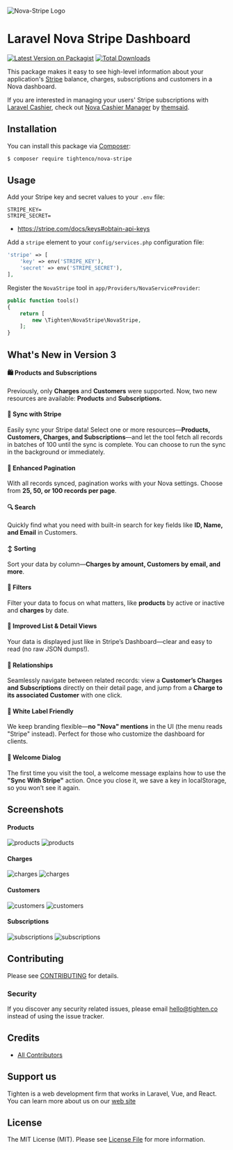 
![Nova-Stripe Logo](https://raw.githubusercontent.com/tightenco/nova-stripe/master/nova-stripe-banner.png)

# Laravel Nova Stripe Dashboard

[![Latest Version on Packagist](https://img.shields.io/packagist/v/tightenco/nova-stripe.svg?style=flat-square)](https://packagist.org/packages/tightenco/nova-stripe)
[![Total Downloads](https://img.shields.io/packagist/dt/tightenco/nova-stripe.svg?style=flat-square)](https://packagist.org/packages/tightenco/nova-stripe)

This package makes it easy to see high-level information about your application's [Stripe](https://stripe.com/) balance, charges, subscriptions and customers in a Nova dashboard.

If you are interested in managing your users' Stripe subscriptions with [Laravel Cashier](https://github.com/laravel/cashier), check out [Nova Cashier Manager](https://novapackages.com/packages/themsaid/nova-cashier-manager) by [themsaid](https://github.com/themsaid).

## Installation

You can install this package via [Composer](https://getcomposer.org/):

```bash
$ composer require tightenco/nova-stripe
```

## Usage

Add your Stripe key and secret values to your `.env` file:

```
STRIPE_KEY=
STRIPE_SECRET=
```

* https://stripe.com/docs/keys#obtain-api-keys

Add a `stripe` element to your `config/services.php` configuration file:

```php
'stripe' => [
    'key' => env('STRIPE_KEY'),
    'secret' => env('STRIPE_SECRET'),
],
```

Register the `NovaStripe` tool in `app/Providers/NovaServiceProvider`:

```php
public function tools()
{
    return [
        new \Tighten\NovaStripe\NovaStripe,
    ];
}
```

## What's New in Version 3

#### 🛍️ Products and Subscriptions
Previously, only **Charges** and **Customers** were supported. Now, two new resources are available: **Products** and **Subscriptions.**

#### 🔄 Sync with Stripe
Easily sync your Stripe data! Select one or more resources—**Products, Customers, Charges, and Subscriptions**—and let the tool fetch all records in batches of 100 until the sync is complete. You can choose to run the sync in the background or immediately.

#### 📃 Enhanced Pagination
With all records synced, pagination works with your Nova settings. Choose from **25, 50, or 100 records per page**.

#### 🔍 Search
Quickly find what you need with built-in search for key fields like **ID, Name, and Email** in Customers.

#### ↕️ Sorting
Sort your data by column—**Charges by amount, Customers by email, and more**.

#### 🎯 Filters
Filter your data to focus on what matters, like **products** by active or inactive and **charges** by date.

#### 📑 Improved List & Detail Views
Your data is displayed just like in Stripe’s Dashboard—clear and easy to read (no raw JSON dumps!).

#### 🔗 Relationships
Seamlessly navigate between related records: view a **Customer’s Charges and Subscriptions** directly on their detail page, and jump from a **Charge to its associated Customer** with one click.

#### 🎨 White Label Friendly
We keep branding flexible—**no "Nova" mentions** in the UI (the menu reads "Stripe" instead). Perfect for those who customize the dashboard for clients.

#### 🚀 Welcome Dialog
The first time you visit the tool, a welcome message explains how to use the **"Sync With Stripe"** action. Once you close it, we save a key in localStorage, so you won’t see it again.

## Screenshots

#### Products

![products](screenshots/products-index.png)
![products](screenshots/products-details.png)

#### Charges

![charges](screenshots/charges-index.png)
![charges](screenshots/charges-details.png)

#### Customers

![customers](screenshots/customers-index.png)
![customers](screenshots/customers-details.png)

#### Subscriptions

![subscriptions](screenshots/subscriptions-index.png)
![subscriptions](screenshots/subscriptions-details.png)

## Contributing

Please see [CONTRIBUTING](CONTRIBUTING.md) for details.

### Security

If you discover any security related issues, please email hello@tighten.co instead of using the issue tracker.

## Credits

- [All Contributors](https://github.com/tightenco/nova-stripe/graphs/contributors)

## Support us

Tighten is a web development firm that works in Laravel, Vue, and React. You can learn more about us on our [web site](https://tighten.co/)

## License

The MIT License (MIT). Please see [License File](LICENSE.md) for more information.
